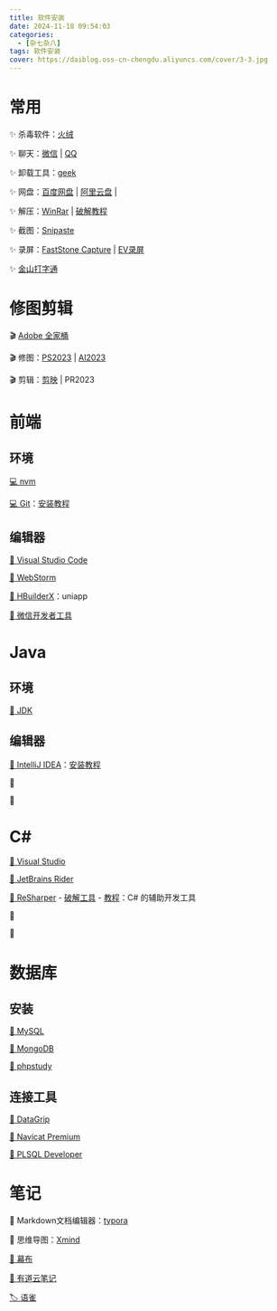 ```yaml
---
title: 软件安装
date: 2024-11-18 09:54:03
categories:
  - [杂七杂八]
tags: 软件安装
cover: https://daiblog.oss-cn-chengdu.aliyuncs.com/cover/3-3.jpg
---
```


# 常用

✨️ 杀毒软件：[火绒](https://www.huorong.cn/)

✨️ 聊天：[微信](https://pc.weixin.qq.com/) | [QQ](https://im.qq.com/pcqq/index.shtml)

✨️ 卸载工具：[geek](https://geek.ymzhxing.cn/index.html?bd_vid=12096692739122305959)

✨️ 网盘：[百度网盘](https://pan.baidu.com/download#win) | [阿里云盘](https://www.aliyundrive.com/download) | 

✨️ 解压：[WinRar](https://www.winrar.com.cn/) | [破解教程](https://blog.csdn.net/qq_38996170/article/details/89258536)

✨️ 截图：[Snipaste](https://zh.snipaste.com/download.html)

✨ 录屏：[FastStone Capture](https://www.faststonecapture.cn/download) | [EV录屏](https://www.ieway.cn/)

✨️ [金山打字通](https://typeeasy.dazima.cn/)

# 修图剪辑

🎬︎ [Adobe 全家桶](https://www.yuque.com/yihulaojiu-gsfg9/zz2qv5/vixkf6)

🎬 修图：[PS2023](https://z80nssyvq9.feishu.cn/file/CYnvbQuVpomLdcx70hFc2wWnn0d) | [AI2023](https://z80nssyvq9.feishu.cn/file/HK9obLzPfoNDb2xUF9Ncl3fSnoe)

🎬 剪辑：[剪映](https://www.capcut.cn/) | PR2023

# 前端

## 环境

[💻 nvm](https://github.com/coreybutler/nvm-windows/releases)

[💻 Git](https://git-scm.com/downloads)：[安装教程](https://blog.csdn.net/mukes/article/details/115693833)

## 编辑器

[🍦 Visual Studio Code](https://code.visualstudio.com/Download)

[🍧 WebStorm](https://www.jetbrains.com/webstorm/)

[🍨 HBuilderX](https://dcloud.io/hbuilderx.html)：uniapp

[🍩 微信开发者工具](https://developers.weixin.qq.com/miniprogram/dev/devtools/download.html)

# Java

## 环境

[🍇 JDK](https://www.oracle.com/java/technologies/downloads)

## 编辑器

[🍈 IntelliJ IDEA](https://www.jetbrains.com/idea/)：[安装教程](https://blog.csdn.net/qq_43554335/article/details/121928344?spm=1001.2014.3001.5506)

🍉 

🍊 

# C#

[🍟 Visual Studio](https://visualstudio.microsoft.com/zh-hans/downloads/)

[🧀 JetBrains Rider](https://www.jetbrains.com.cn/rider/download/#section=windows)

[🥪 ReSharper](https://www.jetbrains.com/zh-cn/resharper/download/other.html) - [破解工具](https://wwxu.lanzouj.com/inZhf2djyocf) - [教程](https://mioor.top/posts/%E6%95%99%E7%A8%8B/ReSharper%E5%AE%89%E8%A3%85.html)：C# 的辅助开发工具

🥙 

🍕 

# 数据库

## 安装

[🌵 MySQL](https://www.mysql.com/cn/downloads/)

[🌱 MongoDB](https://www.mongodb.com/try/download/community)

[🌲 phpstudy](https://old.xp.cn/download.html)

## 连接工具

[🍁 DataGrip](https://www.jetbrains.com.cn/datagrip/download/#section=windows)

[🌾 Navicat Premium](https://www.navicat.com.cn/download/navicat-premium)

[🍃 PLSQL Developer](https://www.allroundautomations.com/registered-plsqldev/)

# 笔记

📃 Markdown文档编辑器：[typora](https://typoraio.cn/)

📑 思维导图：[Xmind](https://xmind.cn/)

[📜 幕布](https://mubu.com/apps)

[🔖 有道云笔记](https://note.youdao.com/note-download/)

[🏷️ 语雀](https://www.yuque.com/)
